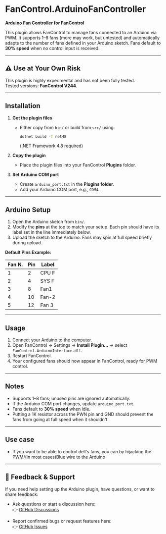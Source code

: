 # FanControl.ArduinoFanController

**Arduino Fan Controller for FanControl**  

This plugin allows FanControl to manage fans connected to an Arduino via PWM. It supports 1–8 fans (more may work, but untested) and automatically adapts to the number of fans defined in your Arduino sketch. Fans default to **30% speed** when no control input is received.

---

## ⚠️ Use at Your Own Risk
This plugin is highly experimental and has not been fully tested.  
Tested versions: **FanControl V244**.  

---

## Installation

1. **Get the plugin files**
   - Either copy from `bin/` or build from `src/` using:  
     ```bash
     dotnet build -f net48
     ```
     (.NET Framework 4.8 required)

2. **Copy the plugin**
   - Place the plugin files into your FanControl **Plugins** folder.

3. **Set Arduino COM port**
   - Create `arduino_port.txt` in the **Plugins folder**.
   - Add your Arduino COM port, e.g., `COM4`.

---

## Arduino Setup

1. Open the Arduino sketch from `bin/`.  
2. Modify the **pins** at the top to match your setup. Each pin should have its label set in the line immediately below.  
3. Upload the sketch to the Arduino. Fans may spin at full speed briefly during upload.

**Default Pins Example:**

| Fan N. | Pin | Label |
|--------|-----|-------|
| 1      | 2   | CPU F |
| 2      | 4   | SYS F |
| 3      | 8   | Fan1  |
| 4      | 10  | Fan-2 |
| 5      | 12  | Fan 3 |

---

## Usage

1. Connect your Arduino to the computer.  
2. Open FanControl → Settings → **Install Plugin…** → select `FanControl.ArduinoInterface.dll`.  
3. Restart FanControl.  
4. Your configured fans should now appear in FanControl, ready for PWM control.

---

## Notes

- Supports 1–8 fans; unused pins are ignored automatically.  
- If the Arduino COM port changes, update `arduino_port.txt`.  
- Fans default to **30% speed** when idle.
- Putting a 1K resistor across the PWN pin and GND should prevent the fans from going at full speed when it shouldn't

---

## Use case

- If you want to be able to control dell's fans, you can by hijacking the PWM/(in most cases)Blue wire to the Arduino

---

## 💬 Feedback & Support

If you need help setting up the Arduino plugin, have questions, or want to share feedback:

- Ask questions or start a discussion here:  
  👉 [GitHub Discussions](https://github.com/Yanat000/FanControl.ArduinoFanController/discussions)

- Report confirmed bugs or request features here:  
  👉 [GitHub Issues](https://github.com/Yanat000/FanControl.ArduinoFanController/issues)
